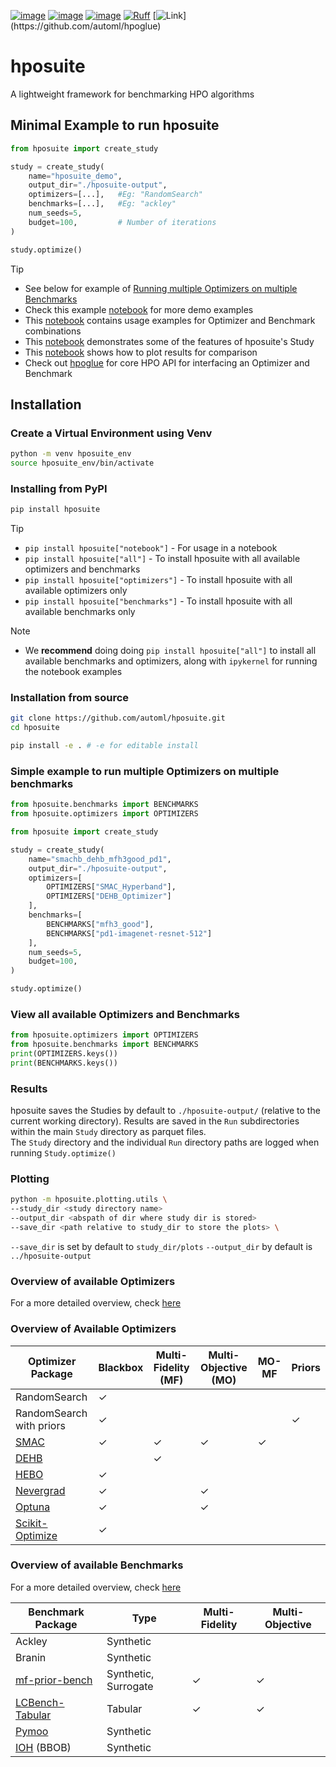 [![image](https://img.shields.io/pypi/v/hposuite.svg)](https://pypi.python.org/pypi/hposuite)
[![image](https://img.shields.io/pypi/l/hposuite.svg)](https://pypi.python.org/pypi/hposuite)
[![image](https://img.shields.io/pypi/pyversions/hposuite.svg)](https://pypi.python.org/pypi/hposuite)
[![Ruff](https://img.shields.io/endpoint?url=https://raw.githubusercontent.com/astral-sh/ruff/main/assets/badge/v2.json)](https://github.com/astral-sh/ruff)
[![Link](https://img.shields.io/badge/hpoglue-rgb(50,50,200))](https://github.com/automl/hpoglue)


# hposuite
A lightweight framework for benchmarking HPO algorithms

## Minimal Example to run hposuite

```python
from hposuite import create_study

study = create_study(
    name="hposuite_demo",
    output_dir="./hposuite-output",
    optimizers=[...],   #Eg: "RandomSearch"
    benchmarks=[...],   #Eg: "ackley"
    num_seeds=5,
    budget=100,         # Number of iterations
)

study.optimize()
```

> [!TIP]
> * See below for example of [Running multiple Optimizers on multiple Benchmarks](#Simple-example-to-run-multiple-Optimizers-on-multiple-benchmarks)
> * Check this example [notebook](examples/hposuite_demo.ipynb) for more demo examples
> * This [notebook](examples/opt_bench_usage_examples.ipynb) contains usage examples for Optimizer and Benchmark combinations
> * This [notebook](examples/study_usage_examples.ipynb) demonstrates some of the features of hposuite's Study
> * This [notebook](examples/plots_and_comparisons.ipynb) shows how to plot results for comparison
> * Check out [hpoglue](https://github.com/automl/hpoglue) for core HPO API for interfacing an Optimizer and Benchmark

## Installation

### Create a Virtual Environment using Venv
```bash
python -m venv hposuite_env
source hposuite_env/bin/activate
```
### Installing from PyPI

```bash
pip install hposuite
```

> [!TIP]
> * `pip install hposuite["notebook"]` - For usage in a notebook
> * `pip install hposuite["all"]` - To install hposuite with all available optimizers and benchmarks
> * `pip install hposuite["optimizers"]` - To install hposuite with all available optimizers only
> * `pip install hposuite["benchmarks"]` - To install hposuite with all available benchmarks only


> [!NOTE]
> * We **recommend** doing doing `pip install hposuite["all"]` to install all available benchmarks and optimizers, along with `ipykernel` for running the notebook examples

### Installation from source

```bash
git clone https://github.com/automl/hposuite.git
cd hposuite

pip install -e . # -e for editable install
```


### Simple example to run multiple Optimizers on multiple benchmarks

```python
from hposuite.benchmarks import BENCHMARKS
from hposuite.optimizers import OPTIMIZERS

from hposuite import create_study

study = create_study(
    name="smachb_dehb_mfh3good_pd1",
    output_dir="./hposuite-output",
    optimizers=[
        OPTIMIZERS["SMAC_Hyperband"],
        OPTIMIZERS["DEHB_Optimizer"]
    ],
    benchmarks=[
        BENCHMARKS["mfh3_good"],
        BENCHMARKS["pd1-imagenet-resnet-512"]
    ],
    num_seeds=5,
    budget=100,
)

study.optimize()

```

### View all available Optimizers and Benchmarks


```python 
from hposuite.optimizers import OPTIMIZERS
from hposuite.benchmarks import BENCHMARKS
print(OPTIMIZERS.keys())
print(BENCHMARKS.keys())
```



### Results

hposuite saves the Studies by default to `./hposuite-output/` (relative to the current working directory).
Results are saved in the `Run` subdirectories within the main `Study` directory as parquet files. \
The `Study` directory and the individual `Run` directory paths are logged when running `Study.optimize()`

### Plotting

```bash
python -m hposuite.plotting.utils \
--study_dir <study directory name>
--output_dir <abspath of dir where study dir is stored>
--save_dir <path relative to study_dir to store the plots> \ 
```

`--save_dir` is set by default to `study_dir/plots`
`--output_dir` by default is `../hposuite-output`



### Overview of available Optimizers

For a more detailed overview, check [here](./hposuite/optimizers/README.md)

### Overview of Available Optimizers  

| Optimizer Package                                                     | Blackbox | Multi-Fidelity (MF) | Multi-Objective (MO) | MO-MF | Priors |
|-----------------------------------------------------------------------|----------|---------------------|----------------------|-------|--------|
| RandomSearch                                                          | ✓        |                     |                      |       |        |
| RandomSearch with priors                                              | ✓        |                     |                      |       | ✓      |
| [SMAC](https://github.com/automl/SMAC3)                               | ✓        | ✓                   | ✓                    | ✓     |        |
| [DEHB](https://github.com/automl/DEHB)                                |          | ✓                   |                      |       |        |
| [HEBO](https://github.com/huawei-noah/HEBO)                           | ✓        |                     |                      |       |        |
| [Nevergrad](https://github.com/facebookresearch/nevergrad)            | ✓        |                     | ✓                    |       |        |
| [Optuna](https://github.com/optuna/optuna)                            | ✓        |                     | ✓                    |       |        |
| [Scikit-Optimize](https://github.com/scikit-optimize/scikit-optimize) | ✓        |                     |                      |       |        |






### Overview of available Benchmarks

For a more detailed overview, check [here](./hposuite/benchmarks/README.md)

| Benchmark Package                            | Type       | Multi-Fidelity | Multi-Objective |
|------------------|------------|----|----|
| Ackley                                      | Synthetic |    |    |
| Branin                                     | Synthetic |    |    |
| [mf-prior-bench](https://github.com/automl/mf-prior-bench)           | Synthetic, Surrogate  | ✓  |  ✓  | 
| [LCBench-Tabular](https://github.com/automl/LCBench)              | Tabular    | ✓  | ✓  |
| [Pymoo](https://pymoo.org/)         | Synthetic     |      |     | 
| [IOH](https://iohprofiler.github.io/) (BBOB)                              | Synthetic  |    |    | 

